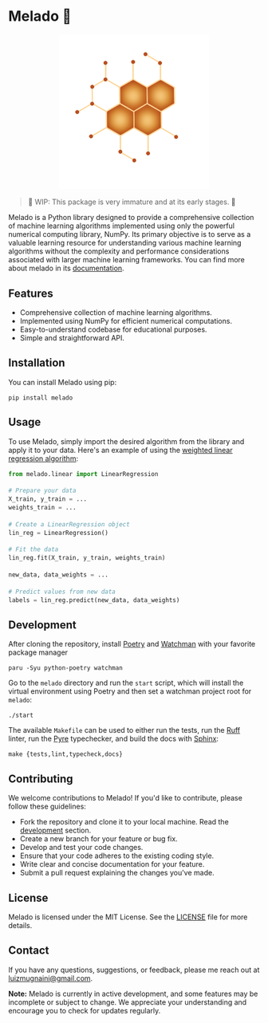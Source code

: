 # Melado 🍯

<p align="center">
    <img src="https://raw.githubusercontent.com/luizmugnaini/melado/master/docs/_static/logo.png" alt="Melado logo" width="300px"/>
</p>

> 🚧 WIP: This package is very immature and at its early stages. 🚧

Melado is a Python library designed to provide a comprehensive collection of machine learning algorithms
implemented using only the powerful numerical computing library, NumPy. Its
primary objective is to serve as a valuable learning resource for understanding
various machine learning algorithms without the complexity and performance
considerations associated with larger machine learning frameworks. You can find
more about melado in its [documentation](https://melado.readthedocs.io).

## Features

- Comprehensive collection of machine learning algorithms.
- Implemented using NumPy for efficient numerical computations.
- Easy-to-understand codebase for educational purposes.
- Simple and straightforward API.

## Installation

You can install Melado using pip:

```shell
pip install melado
```

## Usage

To use Melado, simply import the desired algorithm from the library and apply it to your data. Here's
an example of using the [weighted linear regression algorithm](https://en.wikipedia.org/wiki/Weighted_least_squares):

```python
from melado.linear import LinearRegression

# Prepare your data
X_train, y_train = ...
weights_train = ...

# Create a LinearRegression object
lin_reg = LinearRegression()

# Fit the data
lin_reg.fit(X_train, y_train, weights_train)

new_data, data_weights = ...

# Predict values from new data
labels = lin_reg.predict(new_data, data_weights)
```

<h2 id="development">
Development
</h2>

After cloning the repository, install [Poetry](https://python-poetry.org/) and
[Watchman](https://facebook.github.io/watchman/) with your favorite package manager

```shell
paru -Syu python-poetry watchman
```

Go to the `melado` directory and run the `start` script, which will install the virtual
environment using Poetry and then set a watchman project root for `melado`:

```shell
./start
```

The available `Makefile` can be used to either run the tests, run the
[Ruff](https://beta.ruff.rs/docs/) linter, run the [Pyre](https://pyre-check.org/)
typechecker, and build the docs with [Sphinx](https://www.sphinx-doc.org/):

```shell
make {tests,lint,typecheck,docs}
```

## Contributing

We welcome contributions to Melado! If you'd like to contribute, please follow these guidelines:

- Fork the repository and clone it to your local machine. Read the [development](#development) section.
- Create a new branch for your feature or bug fix.
- Develop and test your code changes.
- Ensure that your code adheres to the existing coding style.
- Write clear and concise documentation for your feature.
- Submit a pull request explaining the changes you've made.

## License

Melado is licensed under the MIT License. See the [LICENSE](LICENSE) file for more details.

## Contact

If you have any questions, suggestions, or feedback, please me reach out at [luizmugnaini@gmail.com](mailto:luizmugnaini@gmail.com).

**Note:** Melado is currently in active development, and some features may be incomplete or subject to change.
We appreciate your understanding and encourage you to check for updates regularly.
